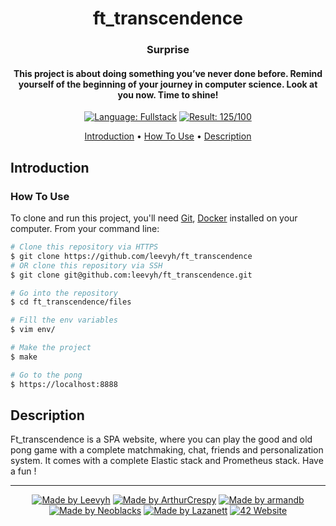 <h1 align="center">
  ft_transcendence
</h1>

<h3 align="center">Surprise</h3>

<h4 align="center">This project is about doing something you’ve never done before.
Remind yourself of the beginning of your journey in computer science.
Look at you now. Time to shine!</a></h4>

<p align="center">
    <a href="https://github.com/leevyh/ft_transcendence/search?l=python"> <img alt="Language: Fullstack" src="https://img.shields.io/badge/language-Fullstack-orange"></a>
    <a href="https://projects.intra.42.fr/ft_transcendence/lkoletzk"> <img alt="Result: 125/100" src="https://img.shields.io/badge/result-125/100-brightgreen"></a>
</p>


<p align="center">
  <a href="#introduction">Introduction</a> •
  <a href="#how-to-use">How To Use</a> •
  <a href="#description">Description</a>
</p>

## Introduction


### How To Use

To clone and run this project, you'll need [Git](https://git-scm.com), [Docker](https://docker.com/) installed on your computer. From your command line:

```bash
# Clone this repository via HTTPS
$ git clone https://github.com/leevyh/ft_transcendence
# OR clone this repository via SSH
$ git clone git@github.com:leevyh/ft_transcendence.git

# Go into the repository
$ cd ft_transcendence/files

# Fill the env variables
$ vim env/

# Make the project
$ make

# Go to the pong
$ https://localhost:8888
```

## Description

Ft_transcendence is a SPA website, where you can play the good and old pong game with a complete matchmaking, chat, friends and personalization system.
It comes with a complete Elastic stack and Prometheus stack.
Have a fun !

---
<p align="center">
    <a href="https://github.com/Leevyh"> <img alt="Made by Leevyh" src="https://img.shields.io/badge/made%20by-Leevyh-blue"></a>
    <a href="https://github.com/ArthurCrespy"> <img alt="Made by ArthurCrespy" src="https://img.shields.io/badge/made%20by-ArthurCrespy-blue"></a>
    <a href="https://github.com/arm-and-b"> <img alt="Made by armandb" src="https://img.shields.io/badge/made%20by-armandb-blue"></a>
    <a href="https://github.com/Neoblacks"> <img alt="Made by Neoblacks" src="https://img.shields.io/badge/made%20by-Neoblacks-blue"></a>
    <a href="https://github.com/Lazanett"> <img alt="Made by Lazanett" src="https://img.shields.io/badge/made%20by-Lazanett-blue"></a>
    <a href="https://42.fr"><img alt="42 Website" src="https://img.shields.io/badge/website-42.fr-blue"></a>
</p>
